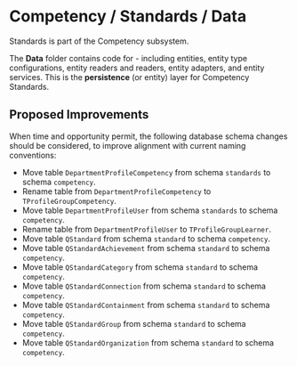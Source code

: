 # Competency / Standards / Data

Standards is part of the Competency subsystem.
  
The **Data** folder contains code for - including entities, entity type configurations, entity readers and readers, entity adapters, and entity services. This is the **persistence** (or entity) layer for Competency Standards.

## Proposed Improvements

When time and opportunity permit, the following database schema changes should be considered, to improve alignment with current naming conventions:

* Move table `DepartmentProfileCompetency` from schema `standards` to schema `competency`.
* Rename table from `DepartmentProfileCompetency` to `TProfileGroupCompetency`.
* Move table `DepartmentProfileUser` from schema `standards` to schema `competency`.
* Rename table from `DepartmentProfileUser` to `TProfileGroupLearner`.
* Move table `QStandard` from schema `standard` to schema `competency`.
* Move table `QStandardAchievement` from schema `standard` to schema `competency`.
* Move table `QStandardCategory` from schema `standard` to schema `competency`.
* Move table `QStandardConnection` from schema `standard` to schema `competency`.
* Move table `QStandardContainment` from schema `standard` to schema `competency`.
* Move table `QStandardGroup` from schema `standard` to schema `competency`.
* Move table `QStandardOrganization` from schema `standard` to schema `competency`.
